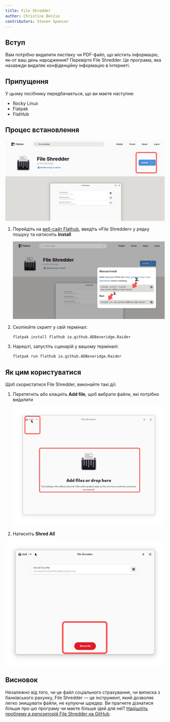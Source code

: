 ```yaml
---
title: File Shredder
author: Christine Belzie
contributors: Steven Spencer
---
```


## Вступ

Вам потрібно видалити листівку чи PDF-файл, що містить інформацію, як-от ваш день народження? Перевірте File Shredder. Це програма, яка назавжди видаляє конфіденційну інформацію в Інтернеті.

## Припущення

У цьому посібнику передбачається, що ви маєте наступне:

- Rocky Linux
- Flatpak
- FlatHub

## Процес встановлення

![Screenshot of the File Shredder app page on FlatHub, showing the blue install button being highlighted by a red rectangle](images/01_file-shredder.png)

1. Перейдіть на [веб-сайт Flathub](https://flathub.org), введіть «File Shredder» у рядку пошуку та натисніть **Install**

   ![manual install script and run script](images/file-shredder_install.png)

2. Скопіюйте скрипт у свій термінал:

   ```bash
   flatpak install flathub io.github.ADBeveridge.Raider
   ```

3. Нарешті, запустіть сценарій у вашому терміналі:

   ```bash
   flatpak run flathub io.github.ADBeveridge.Raider
   ```

## Як цим користуватися

Щоб скористатися File Shredder, виконайте такі дії:

1. Перетягніть або клацніть **Add file**, щоб вибрати файли, які потрібно видалити

   ![Screenshot of the File Shredder homepage, showing the add drop-down menu and drop here button being highlighted by red rectangles](images/02_file-shredder.png)

2. Натисніть **Shred All**

![Screenshot of a file named Social Security appearing on top. At the bottom, there is a red button with the phrase Shred All written in white font and surrounded by a red rectangle](images/03_file-shredder.png)

## Висновок

Незалежно від того, чи це файл соціального страхування, чи виписка з банківського рахунку, File Shredder — це інструмент, який дозволяє легко знищувати файли, не купуючи шредер. Ви прагнете дізнатися більше про цю програму чи маєте більше ідей для неї? [Надішліть проблему в репозиторій File Shredder на GitHub](https://github.com/ADBeveridge/raider/issues).

